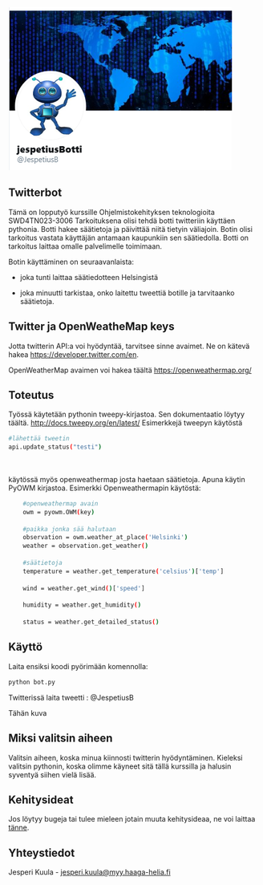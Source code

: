 ![images](jb.png)



## Twitterbot
Tämä on lopputyö kurssille Ohjelmistokehityksen teknologioita SWD4TN023-3006
Tarkoituksena olisi tehdä botti twitteriin käyttäen pythonia.
Botti hakee säätietoja ja päivittää niitä tietyin väliajoin. 
Botin olisi tarkoitus vastata käyttäjän antamaan kaupunkiin sen säätiedolla.
Botti on tarkoitus laittaa omalle palvelimelle toimimaan.


Botin käyttäminen on seuraavanlaista:

- joka tunti laittaa säätiedotteen Helsingistä

- joka minuutti tarkistaa, onko laitettu tweettiä botille ja tarvitaanko säätietoja. 
 

## Twitter ja OpenWeatheMap keys

Jotta twitterin API:a voi hyödyntää, tarvitsee sinne avaimet. Ne on kätevä hakea https://developer.twitter.com/en.

OpenWeatherMap avaimen voi hakea täältä https://openweathermap.org/
## Toteutus

Työssä käytetään pythonin tweepy-kirjastoa. Sen dokumentaatio löytyy täältä. http://docs.tweepy.org/en/latest/
Esimerkkejä tweepyn käytöstä
``` sh
#lähettää tweetin
api.update_status("testi")




```

käytössä myös openweathermap josta haetaan säätietoja. Apuna käytin PyOWM kirjastoa. Esimerkki Openweathermapin käytöstä:
``` sh
    #openweathermap avain
    owm = pyowm.OWM(key)

    #paikka jonka sää halutaan
    observation = owm.weather_at_place('Helsinki')
    weather = observation.get_weather()
    
    #säätietoja
    temperature = weather.get_temperature('celsius')['temp']

    wind = weather.get_wind()['speed']

    humidity = weather.get_humidity()

    status = weather.get_detailed_status()

```
## Käyttö 

Laita ensiksi koodi pyörimään komennolla:
``` sh
python bot.py
```
Twitterissä laita tweetti : @JespetiusB <Kaupunki>
    
 Tähän kuva

## Miksi valitsin aiheen

Valitsin aiheen, koska minua kiinnosti twitterin hyödyntäminen. Kieleksi valitsin pythonin, koska olimme käyneet sitä tällä kurssilla ja 
halusin syventyä siihen vielä lisää. 


## Kehitysideat
Jos löytyy bugeja tai tulee mieleen jotain muuta kehitysideaa, ne voi laittaa [tänne](https://github.com/jespetius/Twitterbot/issues).



## Yhteystiedot

Jesperi Kuula - jesperi.kuula@myy.haaga-helia.fi

